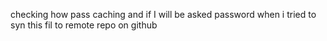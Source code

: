 checking how pass caching and if I will be asked password when i tried to syn this fil to remote repo on github
